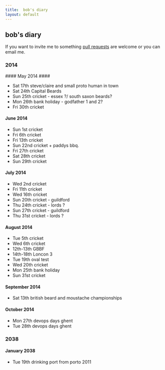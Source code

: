 ```yaml
---
title:  bob's diary
layout: default
---
```

## bob's diary ##

If you want to invite me to something [pull requests](https://github.com/rjw1/randomness.org.uk/blob/master/diary/index.md)
are welcome or you can email me.

### 2014 ###

#### May 2014 ####

* Sat 17th steve/claire and small proto human in town
* Sat 24th Capital Beards 
* Sun 25th cricket - essex ?/ south saxon beards?
* Mon 26th bank holiday - godfather 1 and 2?
* Fri 30th cricket

#### June 2014 ####

* Sun 1st cricket
* Fri 6th cricket
* Fri 13th cricket
* Sun 22nd cricket + paddys bbq.
* Fri 27th cricket
* Sat 28th cricket
* Sun 29th cricket

#### July 2014 ####

* Wed 2nd cricket
* Fri 11th cricket
* Wed 16th cricket
* Sun 20th cricket - guildford
* Thu 24th cricket - lords ?
* Sun 27th cricket - guildford
* Thu 31st cricket - lords ?

#### August 2014 ####

* Tue 5th cricket
* Wed 6th cricket
* 12th-13th GBBF
* 14th-18th Loncon 3
* Tue 19th oval test
* Wed 20th cricket
* Mon 25th bank holiday
* Sun 31st cricket

#### September 2014 ####

* Sat 13th british beard and moustache championships

#### October 2014 ####

* Mon 27th devops days ghent
* Tue 28th devops days ghent


### 2038 ###

#### January 2038 ####

* Tue 19th drinking port from porto 2011

